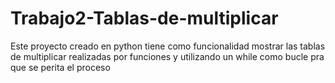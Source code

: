 # Trabajo2-Tablas-de-multiplicar
Este proyecto creado en python tiene como funcionalidad mostrar las tablas de multiplicar realizadas por funciones y utilizando un while como bucle pra que se perita el proceso
